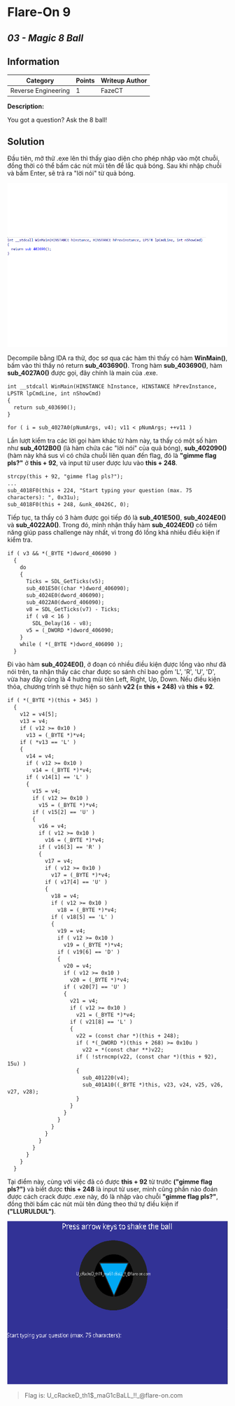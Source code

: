 # __Flare-On 9__ 
## _03 - Magic 8 Ball_

## Information
**Category** | **Points** | **Writeup Author**
--- | --- | ---
Reverse Engineering | 1 | FazeCT

**Description:** 

You got a question? Ask the 8 ball!

## Solution
Đầu tiên, mở thử .exe lên thì thấy giao diện cho phép nhập vào một chuỗi, đồng thời có thể bấm các nút mũi tên để lắc quả bóng. Sau khi nhập chuỗi và bấm Enter, sẽ trả ra "lời nói" từ quả bóng.

![Test](Images/test.png)

Decompile bằng IDA ra thử, đọc sơ qua các hàm thì thấy có hàm **WinMain()**, bấm vào thì thấy nó return **sub_403690()**.
Trong hàm **sub_403690()**, hàm **sub_4027A0()** được gọi, đây chính là main của .exe.
```
int __stdcall WinMain(HINSTANCE hInstance, HINSTANCE hPrevInstance, LPSTR lpCmdLine, int nShowCmd)
{
  return sub_403690();
}
```
```
for ( i = sub_4027A0(pNumArgs, v4); v11 < pNumArgs; ++v11 )
```
Lần lượt kiểm tra các lời gọi hàm khác từ hàm này, ta thấy có một số hàm như **sub_4012B0()** (là hàm chứa các "lời nói" của quả bóng), **sub_402090()** (hàm này khá sus vì có chứa chuỗi liên quan đến flag, đó là **"gimme flag pls?"** ở **this + 92**, và input từ user được lưu vào **this + 248**.
```
strcpy(this + 92, "gimme flag pls?");
...
sub_4018F0(this + 224, "Start typing your question (max. 75 characters): ", 0x31u);
sub_4018F0(this + 248, &unk_40426C, 0);
```
Tiếp tục, ta thấy có 3 hàm được gọi tiếp đó là **sub_401E50()**, **sub_4024E0()** và **sub_4022A0()**. Trong đó, mình nhận thấy hàm **sub_4024E0()** có tiềm năng giúp pass challenge này nhất, vì trong đó lồng khá nhiều điều kiện if kiểm tra.
```
if ( v3 && *(_BYTE *)dword_406090 )
  {
    do
    {
      Ticks = SDL_GetTicks(v5);
      sub_401E50((char *)dword_406090);
      sub_4024E0(dword_406090);
      sub_4022A0(dword_406090);
      v8 = SDL_GetTicks(v7) - Ticks;
      if ( v8 < 16 )
        SDL_Delay(16 - v8);
      v5 = (_DWORD *)dword_406090;
    }
    while ( *(_BYTE *)dword_406090 );
  }
```
Đi vào hàm **sub_4024E0()**, ở đoạn có nhiều điều kiện được lồng vào như đã nói trên, ta nhận thấy các char được so sánh chỉ bao gồm 'L', 'R', 'U', 'D', vừa hay đây cũng là 4 hướng mũi tên Left, Right, Up, Down. Nếu điều kiện thỏa, chương trình sẽ thực hiện so sánh **v22 (= this + 248)** và **this + 92**.
```
if ( *(_BYTE *)(this + 345) )
  {
    v12 = v4[5];
    v13 = v4;
    if ( v12 >= 0x10 )
      v13 = (_BYTE *)*v4;
    if ( *v13 == 'L' )
    {
      v14 = v4;
      if ( v12 >= 0x10 )
        v14 = (_BYTE *)*v4;
      if ( v14[1] == 'L' )
      {
        v15 = v4;
        if ( v12 >= 0x10 )
          v15 = (_BYTE *)*v4;
        if ( v15[2] == 'U' )
        {
          v16 = v4;
          if ( v12 >= 0x10 )
            v16 = (_BYTE *)*v4;
          if ( v16[3] == 'R' )
          {
            v17 = v4;
            if ( v12 >= 0x10 )
              v17 = (_BYTE *)*v4;
            if ( v17[4] == 'U' )
            {
              v18 = v4;
              if ( v12 >= 0x10 )
                v18 = (_BYTE *)*v4;
              if ( v18[5] == 'L' )
              {
                v19 = v4;
                if ( v12 >= 0x10 )
                  v19 = (_BYTE *)*v4;
                if ( v19[6] == 'D' )
                {
                  v20 = v4;
                  if ( v12 >= 0x10 )
                    v20 = (_BYTE *)*v4;
                  if ( v20[7] == 'U' )
                  {
                    v21 = v4;
                    if ( v12 >= 0x10 )
                      v21 = (_BYTE *)*v4;
                    if ( v21[8] == 'L' )
                    {
                      v22 = (const char *)(this + 248);
                      if ( *(_DWORD *)(this + 268) >= 0x10u )
                        v22 = *(const char **)v22;
                      if ( !strncmp(v22, (const char *)(this + 92), 15u) )
                      {
                        sub_401220(v4);
                        sub_401A10((_BYTE *)this, v23, v24, v25, v26, v27, v28);
                      }
                    }
                  }
                }
              }
            }
          }
        }
      }
    }
  }
```
Tại điểm này, cùng với việc đã có được **this + 92** từ trước **("gimme flag pls?")** và biết được **this + 248** là input từ user, mình cũng phần nào đoán được cách crack được .exe này, đó là nhập vào chuỗi **"gimme flag pls?"**, đồng thời bấm các nút mũi tên đúng theo thứ tự điều kiện if **("LLURULDUL")**.

![Result](Images/flag.png)

> Flag is: U\_cR<span>ackeD\_th1$\_maG1cBaLL\_!!\_@flar</span>e-on.com
